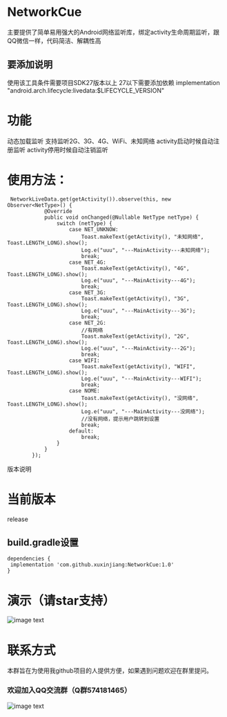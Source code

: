 # NetworkCue
主要提供了简单易用强大的Android网络监听库，绑定activity生命周期监听，跟QQ微信一样，代码简洁、解耦性高
## 要添加说明
  使用该工具条件需要项目SDK27版本以上
  27以下需要添加依赖
  implementation "android.arch.lifecycle:livedata:$LIFECYCLE_VERSION"


# 功能

动态加载监听
支持监听2G、3G、4G、WiFi、未知网络
activity启动时候自动注册监听  activity停用时候自动注销监听

# 使用方法：
```
 NetworkLiveData.get(getActivity()).observe(this, new Observer<NetType>() {
            @Override
            public void onChanged(@Nullable NetType netType) {
                switch (netType) {
                    case NET_UNKNOW:
                        Toast.makeText(getActivity(), "未知网络", Toast.LENGTH_LONG).show();
                        Log.e("uuu", "---MainActivity---未知网络");
                        break;
                    case NET_4G:
                        Toast.makeText(getActivity(), "4G", Toast.LENGTH_LONG).show();
                        Log.e("uuu", "---MainActivity---4G");
                        break;
                    case NET_3G:
                        Toast.makeText(getActivity(), "3G", Toast.LENGTH_LONG).show();
                        Log.e("uuu", "---MainActivity---3G");
                        break;
                    case NET_2G:
                        //有网络
                        Toast.makeText(getActivity(), "2G", Toast.LENGTH_LONG).show();
                        Log.e("uuu", "---MainActivity---2G");
                        break;
                    case WIFI:
                        Toast.makeText(getActivity(), "WIFI", Toast.LENGTH_LONG).show();
                        Log.e("uuu", "---MainActivity---WIFI");
                        break;
                    case NOME:
                        Toast.makeText(getActivity(), "没网络", Toast.LENGTH_LONG).show();
                        Log.e("uuu", "---MainActivity---没网络");
                        //没有网络，提示用户跳转到设置
                        break;
                    default:
                        break;
                }
            }
        });
```

版本说明

# 当前版本

release

## build.gradle设置
```
dependencies {
 implementation 'com.github.xuxinjiang:NetworkCue:1.0'
}
```
# 演示（请star支持）

![image text](https://github.com/xuxinjiang/NetworkCue-/blob/master/gif/zjl.gif)

# 联系方式

 本群旨在为使用我github项目的人提供方便，如果遇到问题欢迎在群里提问。

### 欢迎加入QQ交流群（Q群574181465）

![image text](https://github.com/xuxinjiang/NetworkCue-/blob/master/gif/qqqun.png)



